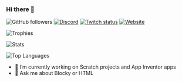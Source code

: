 ### Hi there 👋

![GitHub followers](https://img.shields.io/github/followers/thecrewmate876?label=Followers&style=for-the-badge)
[![Discord](https://img.shields.io/discord/844604092894675027?label=Discord&logo=Discord&style=for-the-badge)](https://discord.gg/c5zstZ6qNz)
[![Twitch status](https://img.shields.io/twitch/status/thecrewmate876?logo=twitch&style=for-the-badge)](https://twitch.tv/thecrewmate876)
[![Website](https://img.shields.io/badge/Website-thecrewmate.github.io-blue?style=for-the-badge)](https://thecrewmate876.github.io)

![Trophies](https://github-profile-trophy.vercel.app/?username=thecrewmate876&theme=darkhub)

![Stats](https://github-readme-stats.vercel.app/api?username=thecrewmate876&theme=dark&custom_title=Stats&show_icons=true)

![Top Languages](https://github-readme-stats.vercel.app/api/top-langs/?username=thecrewmate876&theme=dark&count_private=true&custom_title=Top%20Languages&layout=compact)

- 🔭 I’m currently working on Scratch projects and App Inventor apps
- 💬 Ask me about Blocky or HTML
